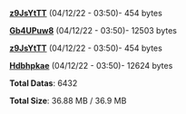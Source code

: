[**z9JsYtTT**](/data/z9JsYtTT.txt) (04/12/22 - 03:50)- 454 bytes

[**Gb4UPuw8**](/data/Gb4UPuw8.txt) (04/12/22 - 03:50)- 12503 bytes

[**z9JsYtTT**](/data/z9JsYtTT.txt) (04/12/22 - 03:50)- 454 bytes

[**Hdbhpkae**](/data/Hdbhpkae.txt) (04/12/22 - 03:50)- 12624 bytes

**Total Datas**: 6432

**Total Size**: 36.88 MB / 36.9 MB